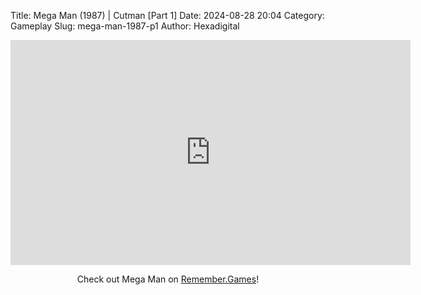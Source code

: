 Title: Mega Man (1987) | Cutman [Part 1]
Date: 2024-08-28 20:04
Category: Gameplay
Slug: mega-man-1987-p1
Author: Hexadigital

<center><iframe src="https://www.youtube.com/embed/NepUecn8FDo?feature=oembed" allow="accelerometer; autoplay; encrypted-media; gyroscope; picture-in-picture" width="640" height="360" frameborder="0"></iframe>

Check out Mega Man on [Remember.Games](https://remember.games/game/4363/mega-man/)!</center>